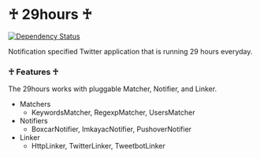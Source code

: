 # ♰ 29hours ♰

[![Dependency Status](https://gemnasium.com/june29/29hours.png)](https://gemnasium.com/june29/29hours)

Notification specified Twitter application that is running 29 hours everyday.

### ♰ Features ♰

The 29hours works with pluggable Matcher, Notifier, and Linker.

- Matchers
  - KeywordsMatcher, RegexpMatcher, UsersMatcher
- Notifiers
  - BoxcarNotifier, ImkayacNotifier, PushoverNotifier
- Linker
  - HttpLinker, TwitterLinker, TweetbotLinker
